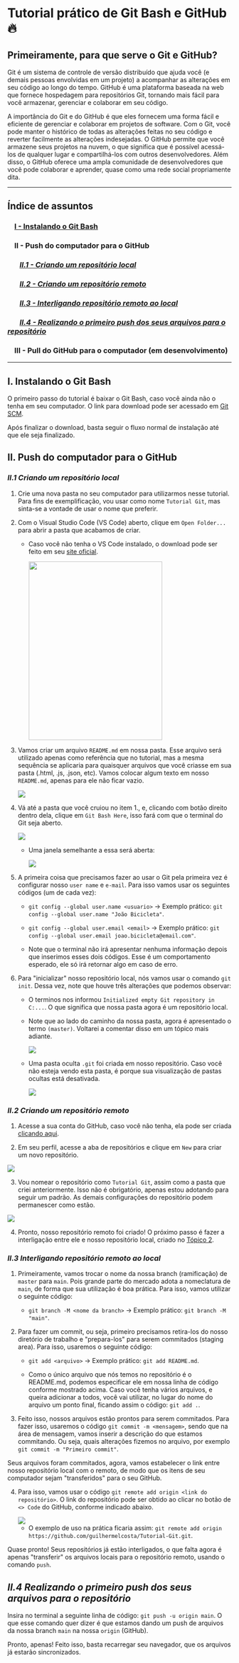 # Tutorial prático de Git Bash e GitHub 🔥

## Primeiramente, para que serve o Git e GitHub?

Git é um sistema de controle de versão distribuído que ajuda você (e demais pessoas envolvidas em um projeto) a acompanhar as alterações em seu código ao longo do tempo. GitHub é uma plataforma baseada na web que fornece hospedagem para repositórios Git, tornando mais fácil para você armazenar, gerenciar e colaborar em seu código.

A importância do Git e do GitHub é que eles fornecem uma forma fácil e eficiente de gerenciar e colaborar em projetos de software. Com o Git, você pode manter o histórico de todas as alterações feitas no seu código e reverter facilmente as alterações indesejadas. O GitHub permite que você armazene seus projetos na nuvem, o que significa que é possível acessá-los de qualquer lugar e compartilhá-los com outros desenvolvedores. Além disso, o GitHub oferece uma ampla comunidade de desenvolvedores que você pode colaborar e aprender, quase como uma rede social propriamente dita.

---

## Índice de assuntos

### &nbsp;&nbsp;&nbsp; [I - Instalando o Git Bash](#i-instalando-o-git-bash)

### &nbsp;&nbsp;&nbsp; II - Push do computador para o GitHub

### &nbsp;&nbsp;&nbsp;&nbsp;&nbsp;&nbsp; [_II.1 - Criando um repositório local_](#ii1-criando-um-repositório-local)

### &nbsp;&nbsp;&nbsp;&nbsp;&nbsp;&nbsp; [_II.2 - Criando um repositório remoto_](#ii2-criando-um-repositório-remoto)

### &nbsp;&nbsp;&nbsp;&nbsp;&nbsp;&nbsp; [_II.3 - Interligando repositório remoto ao local_](#ii3-interligando-repositório-remoto-ao-local)

### &nbsp;&nbsp;&nbsp;&nbsp;&nbsp;&nbsp; [_II.4 - Realizando o primeiro push dos seus arquivos para o repositório_](#ii4-realizando-o-primeiro-push-dos-seus-arquivos-para-o-repositório)

### &nbsp;&nbsp;&nbsp; III - Pull do GitHub para o computador (em desenvolvimento)

---

## I. Instalando o Git Bash

O primeiro passo do tutorial é baixar o Git Bash, caso você ainda não o tenha em seu computador. O link para download pode ser acessado em [Git SCM](https://git-scm.com/downloads).

Após finalizar o download, basta seguir o fluxo normal de instalação até que ele seja finalizado.


## II. Push do computador para o GitHub


### _II.1 Criando um repositório local_

1. Crie uma nova pasta no seu computador para utilizarmos nesse tutorial. Para fins de exemplificação, vou usar como nome `Tutorial Git`, mas sinta-se a vontade de usar o nome que preferir.


2. Com o Visual Studio Code (VS Code) aberto, clique em `Open Folder...` para abrir a pasta que acabamos de criar.


   - Caso você não tenha o VS Code instalado, o download pode ser feito em seu [site oficial](https://code.visualstudio.com/download).


        <img width="300px" height="400px" src="./assets/img/open-folder.jpg">


3. Vamos criar um arquivo `README.md` em nossa pasta. Esse arquivo será utilizado apenas como referência que no tutorial, mas a mesma sequência se aplicaria para quaisquer arquivos que você criasse em sua pasta (.html, .js, .json, etc). Vamos colocar algum texto em nosso `README.md`, apenas para ele não ficar vazio.


    <img src="./assets/img/criando-README.jpg">


4. Vá até a pasta que você cruiou no item 1., e, clicando com botão direito dentro dela, clique em `Git Bash Here`, isso fará com que o terminal do Git seja aberto.


   <img src="./assets/img/abrir-gitbash.jpg">


   - Uma janela semelhante a essa será aberta:


       <img src="./assets/img/pagina-gitbash.jpg">


5. A primeira coisa que precisamos fazer ao usar o Git pela primeira vez é configurar nosso `user name` e `e-mail`. Para isso vamos usar os seguintes códigos (um de cada vez):


   - `git config --global user.name <usuario>` -> Exemplo prático: `git config --global user.name "João Bicicleta"`.


   - `git config --global user.email <email>` -> Exemplo prático: `git config --global user.email joao.bicicleta@email.com"`.


   - Note que o terminal não irá apresentar nenhuma informação depois que inserimos esses dois códigos. Esse é um comportamento esperado, ele só irá retornar algo em caso de erro.


6. Para "inicializar" nosso repositório local, nós vamos usar o comando `git init`. Dessa vez, note que houve três alterações que podemos observar:


   - O terminos nos informou `Initialized empty Git repository in C:...`. O que significa que nossa pasta agora é um repositório local.


   - Note que ao lado do caminho da nossa pasta, agora é apresentado o termo `(master)`. Voltarei a comentar disso em um tópico mais adiante.


        <img src="./assets/img/git-master.jpg">


   - Uma pasta oculta `.git` foi criada em nosso repositório. Caso você não esteja vendo esta pasta, é porque sua visualização de pastas ocultas está desativada.


        <img src="./assets/img/repositorio-git-init.jpg">


### _II.2 Criando um repositório remoto_


1. Acesse a sua conta do GitHub, caso você não tenha, ela pode ser criada [clicando aqui](https://github.com/).


2. Em seu perfil, acesse a aba de repositórios e clique em `New` para criar um novo repositório.


<img src="./assets/img/new-repositorio.jpg">


3. Vou nomear o repositório como `Tutorial Git`, assim como a pasta que criei anteriormente. Isso não é obrigatório, apenas estou adotando para seguir um padrão. As demais configurações do repositório podem permanescer como estão.


<img src="./assets/img/tutorial-repositorio.jpg">


4. Pronto, nosso repositório remoto foi criado! O próximo passo é fazer a interligação entre ele e nosso repositório local, criado no [Tópico 2](#2-criando-um-repositório-local-computador).


### _II.3 Interligando repositório remoto ao local_


1. Primeiramente, vamos trocar o nome da nossa branch (ramificação) de `master` para `main`. Pois grande parte do mercado adota a nomeclatura de `main`, de forma que sua utilização é boa prática. Para isso, vamos utilizar o seguinte código:


   - `git branch -M <nome da branch>` -> Exemplo prático: `git branch -M "main"`.


2. Para fazer um commit, ou seja, primeiro precisamos retira-los do nosso diretório de trabalho e "prepara-los" para serem commitados (staging area). Para isso, usaremos o seguinte código:


   - `git add <arquivo>` -> Exemplo prático: `git add README.md`.


   - Como o único arquivo que nós temos no repositório é o README.md, podemos especificar ele em nossa linha de código conforme mostrado acima. Caso você tenha vários arquivos, e queira adicionar a todos, você vai utilizar, no lugar do nome do arquivo um ponto final, ficando assim o código: `git add .`.


3. Feito isso, nossos arquivos estão prontos para serem commitados. Para fazer isso, usaremos o código `git commit -m <mensagem>`, sendo que na área de mensagem, vamos inserir a descrição do que estamos commitando. Ou seja, quais alterações fizemos no arquivo, por exemplo `git commit -m "Primeiro commit"`.


Seus arquivos foram commitados, agora, vamos estabelecer o link entre nosso repositório local com o remoto, de modo que os itens de seu computador sejam "transferidos" para o seu GitHub.


4. Para isso, vamos usar o código `git remote add origin <link do repositório>`. O link do repositório pode ser obtido ao clicar no botão de `<> Code` do GitHub, conforme indicado abaixo.


   <img src="./assets/img/link-repositorio.jpg">


   - O exemplo de uso na prática ficaria assim: `git remote add origin https://github.com/guilhermelcosta/Tutorial-Git.git`.


Quase pronto! Seus repositórios já estão interligados, o que falta agora é apenas "transferir" os arquivos locais para o repositório remoto, usando o comando `push`.


## _II.4 Realizando o primeiro push dos seus arquivos para o repositório_


Insira no terminal a seguinte linha de código: `git push -u origin main`. O que esse comando quer dizer é que estamos dando um push de arquivos da nossa branch `main` na nossa `origin` (GitHub).


Pronto, apenas! Feito isso, basta recarregar seu navegador, que os arquivos já estarão sincronizados.
